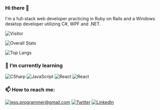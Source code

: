 ### Hi there 👋

I'm a full-stack web developer practicing in Ruby on Rails and a Windows desktop developer utilizing C#, WPF and .NET.

![Visitor](https://visitor-badge.laobi.icu/badge?page_id=jess-alejo.jess-alejo)

<!--
**jess-alejo/jess-alejo** is a ✨ _special_ ✨ repository because its `README.md` (this file) appears on your GitHub profile.

Here are some ideas to get you started:

- 🔭 I’m currently working on ...
- 🌱 I’m currently learning ...
- 👯 I’m looking to collaborate on ...
- 🤔 I’m looking for help with ...
- 💬 Ask me about ...
- 📫 How to reach me: ...
- 😄 Pronouns: ...
- ⚡ Fun fact: ...
-->

![Overall Stats](https://github-readme-stats.vercel.app/api?username=jess-alejo&count_private=true&show_icons=true&hide=contribs&theme=gruvbox)

![Top Langs](https://github-readme-stats.vercel.app/api/top-langs/?username=jess-alejo&layout=compact&theme=gruvbox)

### 🌱 I’m currently learning
![CSharp](https://img.shields.io/badge/Sass-cf649a?style=for-the-badge&logo=sass&logoColor=white) ![JavaScript](https://img.shields.io/badge/JavaScript-f7df1d?style=for-the-badge&logo=javascript&logoColor=white) ![React](https://img.shields.io/badge/React-00d8ff?style=for-the-badge&logo=react&logoColor=white) ![React](https://img.shields.io/badge/Docker-2894ec?style=for-the-badge&logo=docker&logoColor=white)
### 📫 How to reach me:
<a href="mailto:jess.programmer@gmail.com">![jess.programmer@gmail.com](https://img.shields.io/badge/Gmail-D14836?style=for-the-badge&logo=gmail&logoColor=white)</a> <a href="https://twitter.com/JEAlejo">![Twitter](https://img.shields.io/badge/Twitter-1DA1F2?style=for-the-badge&logo=twitter&logoColor=white)</a> <a href="https://www.linkedin.com/in/jess-alejo/">![LinkedIn](https://img.shields.io/badge/LinkedIn-0077B5?style=for-the-badge&logo=linkedin&logoColor=white)</a>






